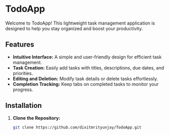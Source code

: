 # TodoApp

Welcome to TodoApp! This lightweight task management application is designed to help you stay organized and boost your productivity.

## Features
- **Intuitive Interface:** A simple and user-friendly design for efficient task management.
- **Task Creation:** Easily add tasks with titles, descriptions, due dates, and priorities.
- **Editing and Deletion:** Modify task details or delete tasks effortlessly.
- **Completion Tracking:** Keep tabs on completed tasks to monitor your progress.

## Installation
1. **Clone the Repository:**
   ```bash
   git clone https://github.com/dixitmrityunjay/TodoApp.git
